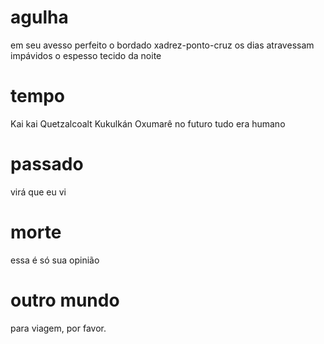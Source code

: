 # agulha

em seu avesso perfeito
o bordado
xadrez-ponto-cruz
os dias atravessam
impávidos
o espesso tecido da noite

# tempo

Kai kai
Quetzalcoalt
Kukulkán
Oxumarê
no futuro tudo era humano

# passado

virá que eu vi

# morte

essa é só sua opinião

# outro mundo

para viagem, por favor.

